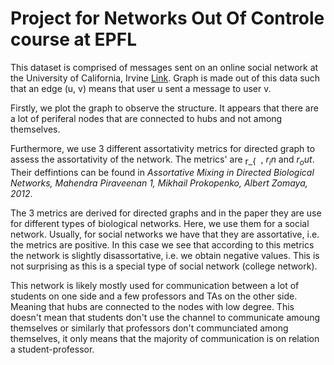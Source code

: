 # Project for Networks Out Of Controle course at EPFL

This dataset is comprised of messages sent on an online social network at the University of California, Irvine [Link](https://snap.stanford.edu/data/CollegeMsg.html). Graph is made out of this data such that an edge (u, v) means that user u sent a message to user v.

Firstly, we plot the graph to observe the structure. It appears that there are a lot of periferal nodes that are connected to hubs and not among themselves. 

Furthermore, we use 3 different assortativity metrics for directed graph to assess the assortativity of the network. The metrics' are <img src="http://www.sciweavers.org/tex2img.php?eq=r_%7Bd%7D%20&bc=White&fc=Black&im=jpg&fs=12&ff=arev&edit=0" align="center" border="0" alt="r_{d} " width="21" height="15" /> , $r_in$ and $r_out$. Their deffintions can be found in *Assortative Mixing in Directed Biological Networks, Mahendra Piraveenan 1, Mikhail Prokopenko, Albert Zomaya, 2012*.

The 3 metrics are derived for directed graphs and in the paper they are use for different types of biological networks. Here, we use them for a social network. Usually, for social networks we have that they are assortative, i.e. the metrics are positive. In this case we see that according to this metrics the network is slightly disassortative, i.e. we obtain negative values. This is not surprising as this is a special type of social network (college network). 

This network is likely mostly used for communication between a lot of students on one side and a few professors and TAs on the other side. Meaning that hubs are connected to the nodes with low degree. This doesn't mean that students don't use the channel to communicate amoung themselves or similarly that professors don't communciated among themselves, it only means that the majority of communication is on relation a student-professor.    



